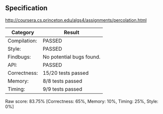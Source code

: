 ## Specification

http://coursera.cs.princeton.edu/algs4/assignments/percolation.html

Category     |Result
-------------|--------
Compilation: |PASSED
Style:       |PASSED
Findbugs:    |No potential bugs found.
API:         |PASSED
Correctness: |15/20 tests passed
Memory:      |8/8 tests passed
Timing:      |9/9 tests passed

Raw score: 83.75% [Correctness: 65%, Memory: 10%, Timing: 25%, Style: 0%]